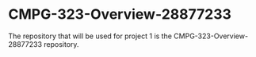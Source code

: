 # CMPG-323-Overview-28877233
The repository that will be used for project 1 is the CMPG-323-Overview-28877233 repository.
